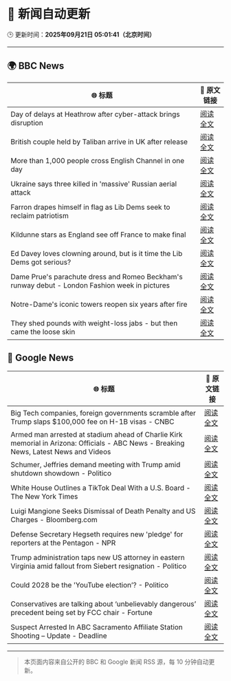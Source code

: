 # 🧠 新闻自动更新

🕒 更新时间：**2025年09月21日 05:01:41（北京时间）**

---

## 🌍 BBC News

| 🌐 标题 | 🔗 原文链接 |
|--------|-------------|
| Day of delays at Heathrow after cyber-attack brings disruption | [阅读全文](https://www.bbc.com/news/articles/c3drpgv33pxo?at_medium=RSS&at_campaign=rss) |
| British couple held by Taliban arrive in UK after release | [阅读全文](https://www.bbc.com/news/articles/cly6ve2dg66o?at_medium=RSS&at_campaign=rss) |
| More than 1,000 people cross English Channel in one day | [阅读全文](https://www.bbc.com/news/articles/cdx20xenzgqo?at_medium=RSS&at_campaign=rss) |
| Ukraine says three killed in 'massive' Russian aerial attack | [阅读全文](https://www.bbc.com/news/articles/ce3253gxqvwo?at_medium=RSS&at_campaign=rss) |
| Farron drapes himself in flag as Lib Dems seek to reclaim patriotism | [阅读全文](https://www.bbc.com/news/articles/cjd11n14zz1o?at_medium=RSS&at_campaign=rss) |
| Kildunne stars as England see off France to make final | [阅读全文](https://www.bbc.com/sport/rugby-union/articles/cx20p2kx9r6o?at_medium=RSS&at_campaign=rss) |
| Ed Davey loves clowning around, but is it time the Lib Dems got serious? | [阅读全文](https://www.bbc.com/news/articles/c3e7ny8n44jo?at_medium=RSS&at_campaign=rss) |
| Dame Prue's parachute dress and Romeo Beckham's runway debut - London Fashion week in pictures | [阅读全文](https://www.bbc.com/news/articles/cd63n1wv8nlo?at_medium=RSS&at_campaign=rss) |
| Notre-Dame's iconic towers reopen six years after fire | [阅读全文](https://www.bbc.com/news/videos/cd9yyxnejeko?at_medium=RSS&at_campaign=rss) |
| They shed pounds with weight-loss jabs - but then came the loose skin | [阅读全文](https://www.bbc.com/news/articles/cx2500v087xo?at_medium=RSS&at_campaign=rss) |

## 📰 Google News

| 🌐 标题 | 🔗 原文链接 |
|--------|-------------|
| Big Tech companies, foreign governments scramble after Trump slaps $100,000 fee on H-1B visas - CNBC | [阅读全文](https://news.google.com/rss/articles/CBMigwFBVV95cUxNeGlxaGJBNFVIcHY4SS1SS3BsTzhQeDFuZ296WXlLellZb25ldDRpZjBrU3VCRVdrdzczZ0ZSWDBrT3FoaWNRT1RpbFVianZwZGtBb3VfbVd2REQzRmlScWltOXdRRjNGVjZBSEFkbFRLa2dvV2VrQ2lOMmN6NjlMbjg3UdIBiAFBVV95cUxPdEg3TWI4eTZ2aFFzWjg4c1liNUNMZEN5X0hDOEVKNTU2U0R6MFluQXBLVmtNU1FTY3I0Rkdva0VqeUIwY3JyYWdMWm5TcTlYSTlVT3BVMW1qazRSOHRCSlhTVGp1NURGNnZ2TzdaSWFkdUVmQ2JXWWhwdjM1LXRYVG5ZRWVWSndI?oc=5) |
| Armed man arrested at stadium ahead of Charlie Kirk memorial in Arizona: Officials - ABC News - Breaking News, Latest News and Videos | [阅读全文](https://news.google.com/rss/articles/CBMioAFBVV95cUxPMFpiM0RLZ1lZQ2F1SW1pcE1fbnJQVEJuTGU3di0xdVZiNnhsOXpOeVJIYVVUM2hiSDRnZlpfTVBWeTFNRi1pUURzdXl6OHAwTUpWYWMwUVpadFZZM0ZXMWg5LTRyeEJER0RxQm12QWJ4QWFlaDY4cDN5NjNlekQwb0JHQnlLYW1ZM1JTVkV2TENqVm03MFBFNG00dDZUTmxW0gGmAUFVX3lxTFBscHFfYTlpcUtjNllGaVQ0bVRUSWthaTdqTW5ENmJuZllOVUowYk5CSGtUQi0tZ3hYX1NaWDdUdUlMM0tHZ0FtMEgzY1I4aUJ2Mmk2LTBjd1B4Z2RxWUhoYjZaSGtFZkMtWUFFazR4SFZMN2lsdlJlT3dBUk1mZ3VSRmNQWThjdW9BQ0MxRTJDWHJWaUV1SEEyZHlQaUFQUldmdWRiYXc?oc=5) |
| Schumer, Jeffries demand meeting with Trump amid shutdown showdown - Politico | [阅读全文](https://news.google.com/rss/articles/CBMiigFBVV95cUxQNzBaT2g2N0p2aWpRZWFzZ29oUkxTeUlVbEk0NjMwZmlEU0lJY0I4TzR0V2hjSlkySU8xTnNkU1ZsUi1xdTFFYkFYX0JGLVRNdHJLby05NTVwcGlTVkstY0NGOVBiVTZWbUVoajhDdUgyYTVWUlFWTmIyWTBBMGdPcFNhV3lxeF9yamc?oc=5) |
| White House Outlines a TikTok Deal With a U.S. Board - The New York Times | [阅读全文](https://news.google.com/rss/articles/CBMif0FVX3lxTE53Mm1MeDZNRzRFMU9WbG85b1NOOVlMb3N5Q3JfblVxS2lEWnBFNkU2NURYaTdyeDFmdVNZMWN4US1iUG0tQ1lOSlRiT2E3dm4tSXBFeV9TRjRhcWxNUlpqMHZmcFFEd0dVZGp1aTNMS1FHRXNpOWU2ZWtBQnIxdWs?oc=5) |
| Luigi Mangione Seeks Dismissal of Death Penalty and US Charges - Bloomberg.com | [阅读全文](https://news.google.com/rss/articles/CBMiswFBVV95cUxQTmVDWmFkVkNhdHdDVGs0Qk5uSlB2OHZabTJtX2JobE1lelpjaXRKT05JQUltMlVhamo0UGNPSFh6c2V1NEdnUk50dEZpMkNjWEVTNF9UM1FjdlNBUy0wTmFuN2ZuR0xZMTh4QTBaX0N0bkdpYXJoaFlQWEJOUG1XV2JySFEtdWJaUnd0Q2N0bTlCaGMyWl96a2dhNFJYMjNreHl3ZVBBYTI4czAxR3VtQ0RLRQ?oc=5) |
| Defense Secretary Hegseth requires new 'pledge' for reporters at the Pentagon - NPR | [阅读全文](https://news.google.com/rss/articles/CBMiigFBVV95cUxOcTJIRHJTdFo0dUhkRnpxNFBSLVFLRHdOQXRqbzZ6STl5MGFCa3E3eHd3VnA2RFdrTHU0S25tTURMVHpVaTR2c2hrSm9jYkp3VlRJSzNheGY5aDlWcmhQNWtXOWQ0bllxZ0l3SDRmRkNsSW5EQXgyaWRvMlh2a1Vqd0V6OFdUNy1CNXc?oc=5) |
| Trump administration taps new US attorney in eastern Virginia amid fallout from Siebert resignation - Politico | [阅读全文](https://news.google.com/rss/articles/CBMimgFBVV95cUxNbnR4Tkl3TTNPWTI0Ql81V1piM0c0OWlsVVAzS3UwM0VENldTTDFReUdtbmdtdS1mcWZyT2IzV2VYa05IUHdIZ1VhaWhEWmdzS3NyX1hFRk1weGZaeGJWTlJRU0dKYmpORGZ4VktlbGJ0RXYtVXlDNmJja1U2b2E2YWwzcWdvYlZhaWVvVG5LVGhyY3Z6T0RHQl9B?oc=5) |
| Could 2028 be the 'YouTube election’? - Politico | [阅读全文](https://news.google.com/rss/articles/CBMikwFBVV95cUxPU2RYeVNwckJLaTIzVVRsMF9HNk5zbnNJVzVDQ3JBVzd6U2JsWWlUTUVRbHNVSU00NDNxaVp6b2RZWF9MeHE4OExwRmN1elZaSE9uV0M5ZjRLSEEzbW9ENkdnT0J4Vl9YclprQV85bjE3Qnp3N3JwdmRWc25iWFYwU2JkSmJST0dhWFFVb2NIMnBNdUE?oc=5) |
| Conservatives are talking about ‘unbelievably dangerous’ precedent being set by FCC chair - Fortune | [阅读全文](https://news.google.com/rss/articles/CBMi2wFBVV95cUxPVHVYMzQ0Wk1hdE13dG1Cd0JHbHRPejZWV3FyNmRRQ2Z2cW51ZjRSQ18tVkY3b2lQaWRKdkF6NXMtMmdlaWUtSzB5M1hrM1BUblZpRnhHV3BaTzVUcFFOdmI5VGQ0VHhFZHE0UHE3UzlHQnhTdTJzLUtWMlpLM3hxNlI2empJWDJtM1l1WEo0cVd2X1VoTXc0QzJNNExaU3RmRldiTTdaUmpmYVl3ajNIQTZzV2s5cDBNVmJtRjE2d3gxcXB0Ul8xMTFTM3RyVUN2clRQMlBMNVdpUlU?oc=5) |
| Suspect Arrested In ABC Sacramento Affiliate Station Shooting – Update - Deadline | [阅读全文](https://news.google.com/rss/articles/CBMilAFBVV95cUxQaFN5OXV6UlJWRGhTV09WMWpITHhkRE5HZ2VWT0IydXJ4cWYtbE9fejljV0Z1NjJQYXNKVl8wMi0wem8yODVxdFU1RHF1ODBBdVFYLUVBY1BpRF9QcmhpakhLaWlqQ2VBeTBCYTN0amdYLWktemU4TmpOdzAzR0F6cmFCSGt5TnUzdExjbExTZEhlVzQz?oc=5) |

---
> 本页面内容来自公开的 BBC 和 Google 新闻 RSS 源，每 10 分钟自动更新。
